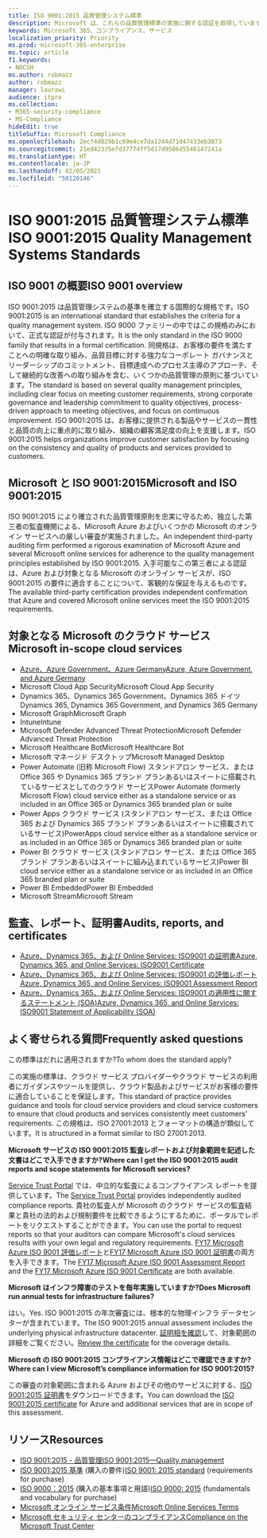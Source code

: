 ```yaml
---
title: ISO 9001:2015 品質管理システム標準
description: Microsoft は、これらの品質管理標準の実施に関する認証を取得しています。
keywords: Microsoft 365、コンプライアンス、サービス
localization_priority: Priority
ms.prod: microsoft-365-enterprise
ms.topic: article
f1.keywords:
- NOCSH
ms.author: robmazz
author: robmazz
manager: laurawi
audience: itpro
ms.collection:
- M365-security-compliance
- MS-Compliance
hideEdit: true
titleSuffix: Microsoft Compliance
ms.openlocfilehash: 2ecf4d029b1c69e4ce7da1244d71d47433eb3873
ms.sourcegitcommit: 21ed42335efd37774ff5d17d9586d5546147241a
ms.translationtype: HT
ms.contentlocale: ja-JP
ms.lasthandoff: 02/05/2021
ms.locfileid: "50120146"
---
```

# <a name="iso-90012015-quality-management-systems-standards"></a><span data-ttu-id="6db0f-104">ISO 9001:2015 品質管理システム標準</span><span class="sxs-lookup"><span data-stu-id="6db0f-104">ISO 9001:2015 Quality Management Systems Standards</span></span>

## <a name="iso-9001-overview"></a><span data-ttu-id="6db0f-105">ISO 9001 の概要</span><span class="sxs-lookup"><span data-stu-id="6db0f-105">ISO 9001 overview</span></span>

<span data-ttu-id="6db0f-106">ISO 9001:2015 は品質管理システムの基準を確立する国際的な規格です。</span><span class="sxs-lookup"><span data-stu-id="6db0f-106">ISO 9001:2015 is an international standard that establishes the criteria for a quality management system.</span></span> <span data-ttu-id="6db0f-107">ISO 9000 ファミリーの中ではこの規格のみにおいて、正式な認証が付与されます。</span><span class="sxs-lookup"><span data-stu-id="6db0f-107">It is the only standard in the ISO 9000 family that results in a formal certification.</span></span> <span data-ttu-id="6db0f-108">同規格は、お客様の要件を満たすことへの明確な取り組み、品質目標に対する強力なコーポレート ガバナンスとリーダーシップのコミットメント、目標達成へのプロセス主導のアプローチ、そして継続的な改善への取り組みを含む、いくつかの品質管理の原則に基づいています。</span><span class="sxs-lookup"><span data-stu-id="6db0f-108">The standard is based on several quality management principles, including clear focus on meeting customer requirements, strong corporate governance and leadership commitment to quality objectives, process-driven approach to meeting objectives, and focus on continuous improvement.</span></span> <span data-ttu-id="6db0f-109">ISO 9001:2015 は、お客様に提供される製品やサービスの一貫性と品質の向上に重点的に取り組み、組織の顧客満足度の向上を支援します。</span><span class="sxs-lookup"><span data-stu-id="6db0f-109">ISO 9001:2015 helps organizations improve customer satisfaction by focusing on the consistency and quality of products and services provided to customers.</span></span>

## <a name="microsoft-and-iso-90012015"></a><span data-ttu-id="6db0f-110">Microsoft と ISO 9001:2015</span><span class="sxs-lookup"><span data-stu-id="6db0f-110">Microsoft and ISO 9001:2015</span></span>

<span data-ttu-id="6db0f-111">ISO 9001:2015 により確立された品質管理原則を忠実に守るため、独立した第三者の監査機関による、Microsoft Azure およびいくつかの Microsoft のオンライン サービスへの厳しい審査が実施されました。</span><span class="sxs-lookup"><span data-stu-id="6db0f-111">An independent third-party auditing firm performed a rigorous examination of Microsoft Azure and several Microsoft online services for adherence to the quality management principles established by ISO 9001:2015.</span></span> <span data-ttu-id="6db0f-112">入手可能なこの第三者による認証は、Azure および対象となる Microsoft のオンライン サービスが、ISO 9001:2015 の要件に適合することについて、客観的な保証を与えるものです。</span><span class="sxs-lookup"><span data-stu-id="6db0f-112">The available third-party certification provides independent confirmation that Azure and covered Microsoft online services meet the ISO 9001:2015 requirements.</span></span>

## <a name="microsoft-in-scope-cloud-services"></a><span data-ttu-id="6db0f-113">対象となる Microsoft のクラウド サービス</span><span class="sxs-lookup"><span data-stu-id="6db0f-113">Microsoft in-scope cloud services</span></span>

- [<span data-ttu-id="6db0f-114">Azure、Azure Government、Azure Germany</span><span class="sxs-lookup"><span data-stu-id="6db0f-114">Azure, Azure Government, and Azure Germany</span></span>](https://aka.ms/AzureCompliance)
- <span data-ttu-id="6db0f-115">Microsoft Cloud App Security</span><span class="sxs-lookup"><span data-stu-id="6db0f-115">Microsoft Cloud App Security</span></span>
- <span data-ttu-id="6db0f-116">Dynamics 365、Dynamics 365 Government、Dynamics 365 ドイツ</span><span class="sxs-lookup"><span data-stu-id="6db0f-116">Dynamics 365, Dynamics 365 Government, and Dynamics 365 Germany</span></span>
- <span data-ttu-id="6db0f-117">Microsoft Graph</span><span class="sxs-lookup"><span data-stu-id="6db0f-117">Microsoft Graph</span></span>
- <span data-ttu-id="6db0f-118">Intune</span><span class="sxs-lookup"><span data-stu-id="6db0f-118">Intune</span></span>
- <span data-ttu-id="6db0f-119">Microsoft Defender Advanced Threat Protection</span><span class="sxs-lookup"><span data-stu-id="6db0f-119">Microsoft Defender Advanced Threat Protection</span></span>
- <span data-ttu-id="6db0f-120">Microsoft Healthcare Bot</span><span class="sxs-lookup"><span data-stu-id="6db0f-120">Microsoft Healthcare Bot</span></span>
- <span data-ttu-id="6db0f-121">Microsoft マネージド デスクトップ</span><span class="sxs-lookup"><span data-stu-id="6db0f-121">Microsoft Managed Desktop</span></span>
- <span data-ttu-id="6db0f-122">Power Automate (旧称 Microsoft Flow) スタンドアロン サービス、または Office 365 や Dynamics 365 ブランド プランあるいはスイートに搭載されているサービスとしてのクラウド サービス</span><span class="sxs-lookup"><span data-stu-id="6db0f-122">Power Automate (formerly Microsoft Flow) cloud service either as a standalone service or as included in an Office 365 or Dynamics 365 branded plan or suite</span></span>
- <span data-ttu-id="6db0f-123">Power Apps クラウド サービス (スタンドアロン サービス、または Office 365 および Dynamics 365 ブランド プランあるいはスイートに搭載されているサービス)</span><span class="sxs-lookup"><span data-stu-id="6db0f-123">PowerApps cloud service either as a standalone service or as included in an Office 365 or Dynamics 365 branded plan or suite</span></span>
- <span data-ttu-id="6db0f-124">Power BI クラウド サービス (スタンドアロン サービス、または Office 365 ブランド プランあるいはスイートに組み込まれているサービス)</span><span class="sxs-lookup"><span data-stu-id="6db0f-124">Power BI cloud service either as a standalone service or as included in an Office 365 branded plan or suite</span></span>
- <span data-ttu-id="6db0f-125">Power BI Embedded</span><span class="sxs-lookup"><span data-stu-id="6db0f-125">Power BI Embedded</span></span>
- <span data-ttu-id="6db0f-126">Microsoft Stream</span><span class="sxs-lookup"><span data-stu-id="6db0f-126">Microsoft Stream</span></span>

## <a name="audits-reports-and-certificates"></a><span data-ttu-id="6db0f-127">監査、レポート、証明書</span><span class="sxs-lookup"><span data-stu-id="6db0f-127">Audits, reports, and certificates</span></span>

- [<span data-ttu-id="6db0f-128">Azure、Dynamics 365、および Online Services: ISO9001 の証明書</span><span class="sxs-lookup"><span data-stu-id="6db0f-128">Azure, Dynamics 365, and Online Services: ISO9001 Certificate</span></span>](https://aka.ms/azureiso9001cert)
- [<span data-ttu-id="6db0f-129">Azure、Dynamics 365、および Online Services: ISO9001 の評価レポート</span><span class="sxs-lookup"><span data-stu-id="6db0f-129">Azure, Dynamics 365, and Online Services: ISO9001 Assessment Report</span></span>](https://aka.ms/azureiso9001report)
- [<span data-ttu-id="6db0f-130">Azure、Dynamics 365、および Online Services: ISO9001 の適用性に関するステートメント (SOA)</span><span class="sxs-lookup"><span data-stu-id="6db0f-130">Azure, Dynamics 365, and Online Services: ISO9001 Statement of Applicability (SOA)</span></span>](https://aka.ms/azureiso9001soa)

## <a name="frequently-asked-questions"></a><span data-ttu-id="6db0f-131">よく寄せられる質問</span><span class="sxs-lookup"><span data-stu-id="6db0f-131">Frequently asked questions</span></span>

<span data-ttu-id="6db0f-132">この標準はだれに適用されますか?</span><span class="sxs-lookup"><span data-stu-id="6db0f-132">To whom does the standard apply?</span></span>

<span data-ttu-id="6db0f-133">この実施の標準は、クラウド サービス プロバイダーやクラウド サービスの利用者にガイダンスやツールを提供し、クラウド製品およびサービスがお客様の要件に適合していることを保証します。</span><span class="sxs-lookup"><span data-stu-id="6db0f-133">This standard of practice provides guidance and tools for cloud service providers and cloud service customers to ensure that cloud products and services consistently meet customers’ requirements.</span></span> <span data-ttu-id="6db0f-134">この規格は、ISO 27001:2013 とフォーマットの構造が類似しています。</span><span class="sxs-lookup"><span data-stu-id="6db0f-134">It is structured in a format similar to ISO 27001:2013.</span></span>

<span data-ttu-id="6db0f-135">**Microsoft サービスの ISO 9001:2015 監査レポートおよび対象範囲を記述した文書はどこで入手できますか?**</span><span class="sxs-lookup"><span data-stu-id="6db0f-135">**Where can I get the ISO 9001:2015 audit reports and scope statements for Microsoft services?**</span></span>

<span data-ttu-id="6db0f-136">[Service Trust Portal](/microsoft-365/compliance/get-started-with-service-trust-portal) では、中立的な監査によるコンプライアンス レポートを提供しています。</span><span class="sxs-lookup"><span data-stu-id="6db0f-136">The [Service Trust Portal](/microsoft-365/compliance/get-started-with-service-trust-portal) provides independently audited compliance reports.</span></span> <span data-ttu-id="6db0f-137">貴社の監査人が Microsoft のクラウド サービスの監査結果と貴社の法的および規制要件を比較できるようにするために、ポータルでレポートをリクエストすることができます。</span><span class="sxs-lookup"><span data-stu-id="6db0f-137">You can use the portal to request reports so that your auditors can compare Microsoft's cloud services results with your own legal and regulatory requirements.</span></span> <span data-ttu-id="6db0f-138">[FY17 Microsoft Azure ISO 9001 評価レポート](https://www.microsoft.com/?ref=aka)と[FY17 Microsoft Azure ISO 9001 証明書](https://www.microsoft.com/?ref=aka)の両方を入手できます。</span><span class="sxs-lookup"><span data-stu-id="6db0f-138">The [FY17 Microsoft Azure ISO 9001 Assessment Report](https://www.microsoft.com/?ref=aka) and the [FY17 Microsoft Azure ISO 9001 Certificate](https://www.microsoft.com/?ref=aka) are both available.</span></span>

<span data-ttu-id="6db0f-139">**Microsoft はインフラ障害のテストを毎年実施していますか?**</span><span class="sxs-lookup"><span data-stu-id="6db0f-139">**Does Microsoft run annual tests for infrastructure failures?**</span></span>

<span data-ttu-id="6db0f-140">はい。</span><span class="sxs-lookup"><span data-stu-id="6db0f-140">Yes.</span></span> <span data-ttu-id="6db0f-141">ISO 9001:2015 の年次審査には、根本的な物理インフラ データセンターが含まれています。</span><span class="sxs-lookup"><span data-stu-id="6db0f-141">The ISO 9001:2015 annual assessment includes the underlying physical infrastructure datacenter.</span></span> <span data-ttu-id="6db0f-142">[証明相を確認](https://www.microsoft.com/?ref=aka)して、対象範囲の詳細をご覧ください。</span><span class="sxs-lookup"><span data-stu-id="6db0f-142">[Review the certificate](https://www.microsoft.com/?ref=aka) for the coverage details.</span></span>

<span data-ttu-id="6db0f-143">**Microsoft の ISO 9001:2015 コンプライアンス情報はどこで確認できますか?**</span><span class="sxs-lookup"><span data-stu-id="6db0f-143">**Where can I view Microsoft’s compliance information for ISO 9001:2015?**</span></span>

<span data-ttu-id="6db0f-144">この審査の対象範囲に含まれる Azure およびその他のサービスに対する、[ISO 9001:2015 証明書](https://www.microsoft.com/?ref=aka)をダウンロードできます。</span><span class="sxs-lookup"><span data-stu-id="6db0f-144">You can download the [ISO 9001:2015 certificate](https://www.microsoft.com/?ref=aka) for Azure and additional services that are in scope of this assessment.</span></span>

## <a name="resources"></a><span data-ttu-id="6db0f-145">リソース</span><span class="sxs-lookup"><span data-stu-id="6db0f-145">Resources</span></span>

- [<span data-ttu-id="6db0f-146">ISO 9001:2015 - 品質管理</span><span class="sxs-lookup"><span data-stu-id="6db0f-146">ISO 9001:2015—Quality management</span></span>](https://www.iso.org/iso-9001-quality-management.html)
- <span data-ttu-id="6db0f-147">[ISO 9001:2015 基準](https://www.iso.org/standard/62085.html) (購入の要件)</span><span class="sxs-lookup"><span data-stu-id="6db0f-147">[ISO 9001: 2015 standard](https://www.iso.org/standard/62085.html) (requirements for purchase)</span></span>
- <span data-ttu-id="6db0f-148">[ISO 9000：2015](https://www.iso.org/standard/45481.html) (購入の基本事項と用語)</span><span class="sxs-lookup"><span data-stu-id="6db0f-148">[ISO 9000: 2015](https://www.iso.org/standard/45481.html) (fundamentals and vocabulary for purchase)</span></span>
- [<span data-ttu-id="6db0f-149">Microsoft オンライン サービス条件</span><span class="sxs-lookup"><span data-stu-id="6db0f-149">Microsoft Online Services Terms</span></span>](https://aka.ms/Online-Services-Terms)
- [<span data-ttu-id="6db0f-150">Microsoft セキュリティ センターのコンプライアンス</span><span class="sxs-lookup"><span data-stu-id="6db0f-150">Compliance on the Microsoft Trust Center</span></span>](https://www.microsoft.com/trust-center/compliance/compliance-overview)

